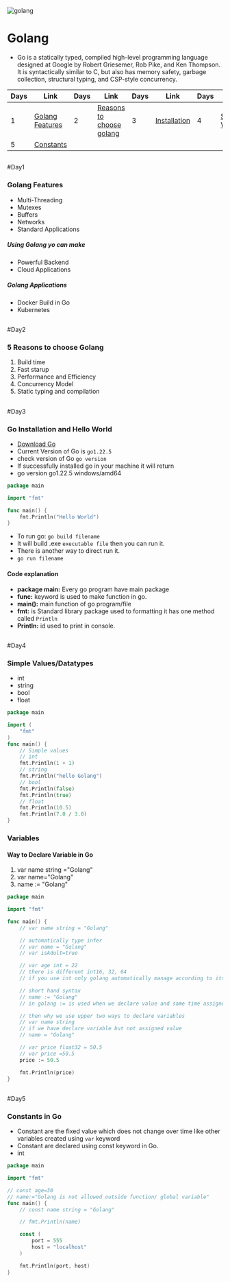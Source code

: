 ![golang](https://go.dev/images/go-logo-white.svg)

# Golang

- Go is a statically typed, compiled high-level programming language designed at Google by Robert Griesemer, Rob Pike, and Ken Thompson. It is syntactically similar to C, but also has memory safety, garbage collection, structural typing, and CSP-style concurrency.

|Days|Link|Days|Link|Days|Link|Days|Link|
|---|---|---|---|---|---|---|---|
|1|[Golang Features](#golang-features)|2|[Reasons to choose golang](#5-reasons-to-choose-golang)|3|[Installation](#go-installation-and-hello-world)|4|[Simple Variables](#simple-valuesdatatypes)|
|5|[Constants](#constants-in-go)|

##

#Day1

### Golang Features

- Multi-Threading
- Mutexes
- Buffers
- Networks
- Standard Applications

##### Using Golang yo can make

- Powerful Backend
- Cloud Applications

##### Golang Applications

- Docker Build in Go
- Kubernetes

##

#Day2

### 5 Reasons to choose Golang

1. Build time
1. Fast starup
1. Performance and Efficiency
1. Concurrency Model
1. Static typing and compilation

##

#Day3

### Go Installation and Hello World

- [Download Go](https://go.dev/dl/)
- Current Version of Go is `go1.22.5`
- check version of Go `go version`
- If successfully installed go in your machine it will return
- go version go1.22.5 windows/amd64

```go
package main

import "fmt"

func main() {
	fmt.Println("Hello World")
}
```

- To run go: `go build filename`
- It will build .exe `executable file` then you can run it.
- There is another way to direct run it.
- `go run filename`

#### Code explanation

- **package main:** Every go program have main package
- **func:** keyword is used to make function in go.
- **main():** main function of go program/file
- **fmt:** is Standard library package used to formatting it has one method called `Println`
- **Println:** id used to print in console.


##

#Day4
### Simple Values/Datatypes
- int
- string
- bool
- float

```go
package main

import (
	"fmt"
)
func main() {
	// Simple values
	// int
	fmt.Println(1 + 1)
	// string
	fmt.Println("hello Golang")
	// bool
	fmt.Println(false)
	fmt.Println(true)
	// float
	fmt.Println(10.5)
	fmt.Println(7.0 / 3.0)
}

```
### Variables
#### Way to Declare Variable in Go
1. var name string ="Golang"
1. var name="Golang"
1. name := "Golang"

```go
package main

import "fmt"

func main() {
	// var name string = "Golang"

	// automatically type infer
	// var name = "Golang"
	// var isAdult=true

	// var age int = 22
	// there is different int16, 32, 64
	// if you use int only golang automatically manage according to its assign value internally

	// short hand syntax
	// name := "Golang"
	// in golang := is used when we declare value and same time assigned into it

	// then why we use upper two ways to declare variables
	// var name string
	// if we have declare variable but not assigned value
	// name = "Golang"

	// var price float32 = 50.5
	// var price =50.5
	price := 50.5

	fmt.Println(price)
}
```

##

#Day5
### Constants in Go
- Constant are the fixed value which does not change over time like other variables created using `var` keyword
- Constant are declared using const keyword in Go.
- int

```go
package main

import "fmt"

// const age=30
// name:="Golang is not allowed outside function/ global variable"
func main() {
	// const name string = "Golang"

	// fmt.Println(name)

	const (
		port = 555
		host = "localhost"
	)

	fmt.Println(port, host)
}
```